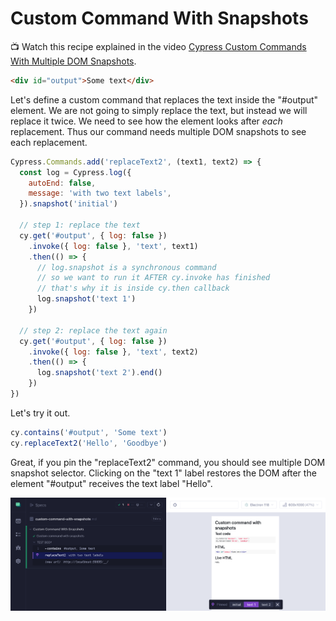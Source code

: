 # Custom Command With Snapshots

📺 Watch this recipe explained in the video [Cypress Custom Commands With Multiple DOM Snapshots](https://youtu.be/TxCB1QDw6qY).

<!-- fiddle Custom command with snapshots -->

```html
<div id="output">Some text</div>
```

Let's define a custom command that replaces the text inside the "#output" element. We are not going to simply replace the text, but instead we will replace it twice. We need to see how the element looks after _each_ replacement. Thus our command needs multiple DOM snapshots to see each replacement.

```js hide
Cypress.Commands.add('replaceText2', (text1, text2) => {
  const log = Cypress.log({
    autoEnd: false,
    message: 'with two text labels',
  }).snapshot('initial')

  // step 1: replace the text
  cy.get('#output', { log: false })
    .invoke({ log: false }, 'text', text1)
    .then(() => {
      // log.snapshot is a synchronous command
      // so we want to run it AFTER cy.invoke has finished
      // that's why it is inside cy.then callback
      log.snapshot('text 1')
    })

  // step 2: replace the text again
  cy.get('#output', { log: false })
    .invoke({ log: false }, 'text', text2)
    .then(() => {
      log.snapshot('text 2').end()
    })
})
```

Let's try it out.

```js
cy.contains('#output', 'Some text')
cy.replaceText2('Hello', 'Goodbye')
```

Great, if you pin the "replaceText2" command, you should see multiple DOM snapshot selector. Clicking on the "text 1" label restores the DOM after the element "#output" receives the text label "Hello".

![The custom command with multiple DOM snapshots](./pics/replace-text-2.png)

<!-- fiddle-end -->
